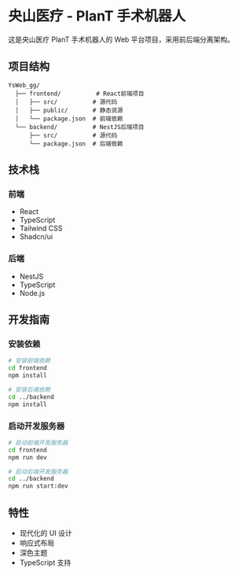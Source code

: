 # 央山医疗 - PlanT 手术机器人

这是央山医疗 PlanT 手术机器人的 Web 平台项目，采用前后端分离架构。

## 项目结构

```
YsWeb_gg/
  ├── frontend/          # React前端项目
  │   ├── src/          # 源代码
  │   ├── public/       # 静态资源
  │   └── package.json  # 前端依赖
  └── backend/          # NestJS后端项目
      ├── src/          # 源代码
      └── package.json  # 后端依赖
```

## 技术栈

### 前端

- React
- TypeScript
- Tailwind CSS
- Shadcn/ui

### 后端

- NestJS
- TypeScript
- Node.js

## 开发指南

### 安装依赖

```bash
# 安装前端依赖
cd frontend
npm install

# 安装后端依赖
cd ../backend
npm install
```

### 启动开发服务器

```bash
# 启动前端开发服务器
cd frontend
npm run dev

# 启动后端开发服务器
cd ../backend
npm run start:dev
```

## 特性

- 现代化的 UI 设计
- 响应式布局
- 深色主题
- TypeScript 支持
